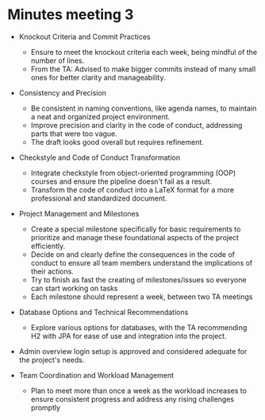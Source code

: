 # Minutes meeting 3
- Knockout Criteria and Commit Practices
  - Ensure to meet the knockout criteria each week, being mindful of the number of lines.
  - From the TA: Advised to make bigger commits instead of many small ones for better clarity and manageability.
  
- Consistency and Precision
  - Be consistent in naming conventions, like agenda names, to maintain a neat and organized project environment.
  - Improve precision and clarity in the code of conduct, addressing parts that were too vague. 
  - The draft looks good overall but requires refinement.
  
- Checkstyle and Code of Conduct Transformation
  - Integrate checkstyle from object-oriented programming (OOP) courses and ensure the pipeline doesn't fail as a result.
  - Transform the code of conduct into a LaTeX format for a more professional and standardized document.

- Project Management and Milestones
  - Create a special milestone specifically for basic requirements to prioritize and manage these foundational aspects of the project efficiently.
  - Decide on and clearly define the consequences in the code of conduct to ensure all team members understand the implications of their actions.
  - Try to finish as fast the creating of milestones/issues so everyone can start working on tasks
  - Each milestone should represent a week, between two TA meetings

- Database Options and Technical Recommendations
  - Explore various options for databases, with the TA recommending H2 with JPA for ease of use and integration into the project.
  
- Admin overview login setup is approved and considered adequate for the project's needs.

- Team Coordination and Workload Management
  - Plan to meet more than once a week as the workload increases to ensure consistent progress and address any rising challenges promptly